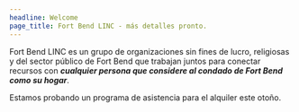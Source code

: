 ```yaml
---
headline: Welcome
page_title: Fort Bend LINC - más detalles pronto.
---
```

Fort Bend LINC es un grupo de organizaciones sin fines de lucro, religiosas y del sector público de Fort Bend que trabajan juntos para conectar recursos con ***cualquier persona que considere al condado de Fort Bend como su hogar***.

Estamos probando un programa de asistencia para el alquiler este otoño.